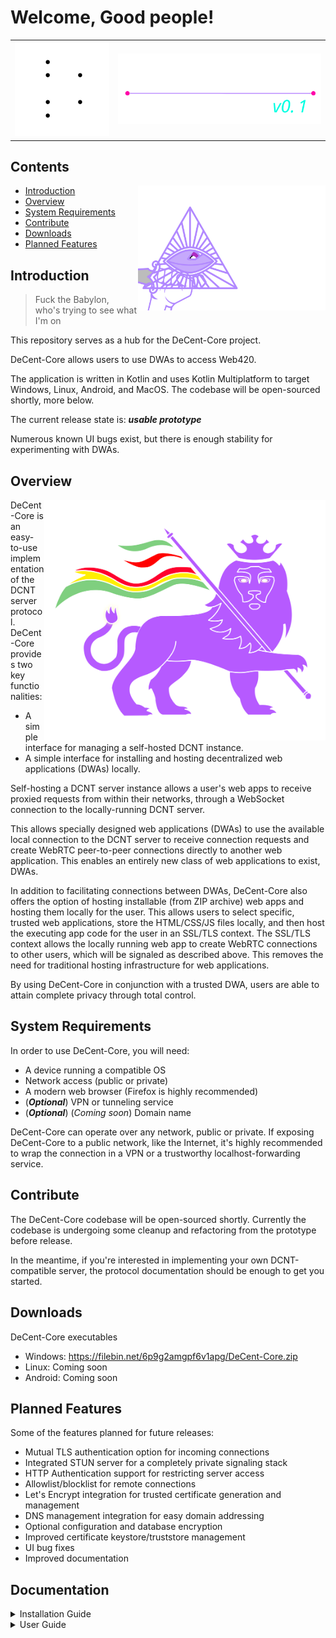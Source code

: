 # Welcome, Good people!

<table>
  <tr>
    <td><img src="readme/amuletz.svg#play" style="width: 280px;"></td>
    <td><img src="readme/logo.svg" style="width: 600px;"></td>
  </tr>
</table>



## Contents

<img src="readme/word.svg" align="right" style="width: 300px;">


<ul>
    <li>
        <a href="#introduction">Introduction</a>
    </li>
    <li>
        <a href="#overview">Overview</a>
    </li>
    <li>
        <a href="#system-requirements">System Requirements</a>
    </li>
    <li>
        <a href="#contribute">Contribute</a>
    </li>
    <li>
        <a href="#downloads">Downloads</a>
    </li>
    <li>
        <a href="#planned-features">Planned Features</a>
    </li>
</ul>


## Introduction

>Fuck the Babylon,<br>
>who's trying to see what I'm on

This repository serves as a hub for the DeCent-Core project.

DeCent-Core allows users to use DWAs to access Web420.

The application is written in Kotlin and uses Kotlin Multiplatform to target Windows, Linux, Android, and MacOS. The codebase will be open-sourced shortly, more below.

The current release state is: ***usable prototype***

Numerous known UI bugs exist, but there is enough stability for experimenting with DWAs.

## Overview

<img src="readme/lion.svg#play" align="right" style="width: 450px;">


DeCent-Core is an easy-to-use implementation of the DCNT server protocol. DeCent-Core provides two key functionalities:

- A simple interface for managing a self-hosted DCNT instance.
- A simple interface for installing and hosting decentralized web applications (DWAs) locally.

Self-hosting a DCNT server instance allows a user's web apps to receive proxied requests from within their networks, through a WebSocket connection to the locally-running DCNT server.

This allows specially designed web applications (DWAs) to use the available local connection to the DCNT server to receive connection requests and create WebRTC peer-to-peer connections directly to another web application. This enables an entirely new class of web applications to exist, DWAs.

In addition to facilitating connections between DWAs, DeCent-Core also offers the option of hosting installable (from ZIP archive) web apps and hosting them locally for the user. This allows users to select specific, trusted web applications, store the HTML/CSS/JS files locally, and then host the executing app code for the user in an SSL/TLS context. The SSL/TLS context allows the locally running web app to create WebRTC connections to other users, which will be signaled as described above. This removes the need for traditional hosting infrastructure for web applications.

By using DeCent-Core in conjunction with a trusted DWA, users are able to attain complete privacy through total control.

## System Requirements

In order to use DeCent-Core, you will need:

- A device running a compatible OS
- Network access (public or private)
- A modern web browser (Firefox is highly recommended)
- (***Optional***) VPN or tunneling service
- (***Optional***) (*Coming soon*) Domain name

DeCent-Core can operate over any network, public or private. If exposing DeCent-Core to a public network, like the Internet, it's highly recommended to wrap the connection in a VPN or a trustworthy localhost-forwarding service.

## Contribute
The DeCent-Core codebase will be open-sourced shortly. Currently the codebase is undergoing some cleanup and refactoring from the prototype before release.

In the meantime, if you're interested in implementing your own DCNT-compatible server, the protocol documentation should be enough to get you started.

## Downloads
DeCent-Core executables

- Windows: <a href="https://filebin.net/6p9g2amgpf6v1apg/DeCent-Core.zip" target="_blank">https://filebin.net/6p9g2amgpf6v1apg/DeCent-Core.zip </a>
- Linux: Coming soon
- Android: Coming soon


## Planned Features

Some of the features planned for future releases:

- Mutual TLS authentication option for incoming connections
- Integrated STUN server for a completely private signaling stack
- HTTP Authentication support for restricting server access
- Allowlist/blocklist for remote connections
- Let's Encrypt integration for trusted certificate generation and management
- DNS management integration for easy domain addressing
- Optional configuration and database encryption
- Improved certificate keystore/truststore management
- UI bug fixes
- Improved documentation

## Documentation

<details>
  <summary>
    <span>Installation Guide</span>
  </summary>

## Installation

To install and run DeCent-Core follow these steps:

    1. Download the ZIP archive containing the application code and executables for your compatible OS.
    2. Extract the archive to a location that pleases you.

To stop the application, use the ***Quit*** option from the system tray.

</details>

<details>
  <summary>
    <span>User Guide</span>
  </summary>

## Launching DeCent-Core

To launch DeCent-Core, run the ***DeCent-Core*** executable

## Exiting DeCent-Core

To close the application, use the ***Quit*** option from the system tray.

## Configuring Your Device

When DeCent-Core launches, it will attempt to find files (configuration, database, keystores) necessary for operation. If the files are not found, then the Application Configuration dialog will be shown. This will happen the first time the app runs, or if the associated files are deleted and cannot be found.

  <table>
    <tr>
      <td><img src="readme/decent-core-1.png" width="600"></td>
      <td><img src="readme/decent-core-2.png" width="600"></td>
      <td><img src="readme/decent-core-3.png" width="600"></td>
      <td><img src="readme/decent-core-4.png" width="600"></td>
    </tr>
    <tr>
      <td><img src="readme/decent-core-5.png" width="600"></td>
      <td><img src="readme/decent-core-6.png" width="600"></td>
      <td><img src="readme/decent-core-7.png" width="600"></td>
      <td><img src="readme/decent-core-8.png" width="600"></td>
    </tr>
  </table>

1. Choose between automatic setup, or custom configuration for more granular control.
2. Select a location for the DeCent-Core database file (Currently non-functional, file will be created in DeCent-Core root directory).
3. Select a location for the DeCent-Core keystore file (Currently non-functional, file will be created in DeCent-Core root directory).
4. (***Optional***) Set a keystore password (Currently non-functional, password will be an empty string).
5. Select a location for the DeCent-Core app storage directory. (Currently non-functional, directory will be created in DeCent-Core root directory).
6. Configure user interface settings (Currently non-functional, default settings will be used during initial configuration creation).
7. DeCent-Core is being configured.
8. The Dashboard will be shown when the application is loaded and ready to be used.

## Settings Overview

The settings section contains an interface for configuring server profiles, as well as an interface for configuring system behavior. Navigate to the settings section by using the **SETTINGS** button at the top of the DeCent-Core UI.

Within the settings section, navigate between server settings and system settings using the **SERVER** and **SYSTEM** buttons, respectively.

  <table>
    <tr>
      <td><img src="readme/decent-core-8.png" width="600"></td>
      <td><img src="readme/decent-core-9.png" width="600"></td>
      <td><img src="readme/decent-core-11.png" width="600"></td>
      <td><img src="readme/decent-core-10.png" width="600"></td>
    </tr>
  </table>

<ol>
    <li>Navigate from the Dashboard to the Settings section using the <b>SETTINGS</b> button at the top of DeCent-Core.</li>
    <li>
        <p>In the server settings, use the available options to configure the DCNT server settings. When changes to the settings are made, the <b>Active Profile</b> will change to "<i>Unsaved custom configuration</i>". While it's fine to start and operate the server under an unsaved custom configuration, if the configuration isn't saved as a profile before exiting the app, the settings will not be persisted through application restarts.</p>
        <h3>Server Settings</h3>
        <ul>
            <li>Profiles - Manage (add/remove) profiles and set the Active Profile</li>
            <li>Connectivity - Select which network interfaces will be used to listen for DCNT WebSocket connections. The <b>lo</b> (localhost/127.0.0.1) interface will always be selected.</li>
            <li>Protocols - Select which protocols the DCNT server will support</li>
            <li>Bindings - Select which ports the DCNT server will listen on.</li>
            <li>Security - Manage security settings and certificates.</li>
        </ul>
        <br>
    </li>
    <li>Server settings cont.</li>
    <li>
        <p>In the system settings section, use the available options to configure how DeCent-Core behaves when running. The configuration will be stored in a configuration file (configuration.json) and is separate from server profiles. Currently, changes made to the System Settings will persist through application restarts without any required action.</p>
        <h3>System Settings</h3>
        <ul>
            <li>Profiles - Manage (add/remove) profiles and set the Active Profile</li>
            <li>Connectivity - Select which network interfaces will be used to listen for DCNT WebSocket connections. The <b>lo</b> (localhost/127.0.0.1) interface will always be selected.</li>
            <li>Protocols - Select which protocols the DCNT serve will support</li>
            <li>Bindings - Select which ports the DCNT server will listen on.</li>
            <li>Security - Manage security settings and certificates.</li>
        </ul>
        <br>
    </li>
</ol>

## Generate A New Certificate

While DeCent-Core will generate a default certificate for you, additional certificates can be added and selected for use with the embedded DCNT server. This may be useful for managing different identities in conjunction with profiles.

<table>
    <tr>
        <td><img src="readme/decent-core-11.png" width="600"></td>
        <td><img src="readme/decent-core-12.png" width="600"></td>
        <td><img src="readme/decent-core-13.png" width="600"></td>
        <td><img src="readme/decent-core-14.png" width="600"></td>
    </tr>
    <tr>
        <td><img src="readme/decent-core-15.png" width="600"></td>
        <td><img src="readme/decent-core-16.png" width="600"></td>
    </tr>
</table>

<ol>
<li>To open the certificate generation dialog, use the <b>Add Certificate</b> button.</li>
<li>In the dialog, the name, password, certificate algorithm, and certificate key size can be configured. Password is optional.</li>
<li>Input a name, use the default settings or change what you want. When the form is ready, use the <b>Next</b> button to generate the certificate.</li>
<li>Certificate is being generated.</li>
<li>Once generation is complete, the new certificate will be added to the list in server settings. For now, you need to manually select it after creation.</li>
<li>The generated certificate is selected to be used in the current server configuration/profile.</li>

</ol>

## Create A Server Profile

As mentioned above, setting the newly generated certificate as the active server certificate caused the **Active Profile** to change to "<i>Custom unsaved configuration</i>". If the application were closed right now, the current server configuration would be lost. Instead of needing to reconfigure the server everytime the application starts, you can use profiles to quickly hop back and forth between different server configurations. Note that the server must be restarted manually after profile changes or the configuration used to start the server will continue to be used. Once you have created and loaded a profile, you can freely make changes to the settings, and the profile record will be automatically updated. The only time a configuration could potentially be lost is when the <i>Default</i> profile is selected and changes are made to the configuration. This is the only time a custom unsaved configuration will be triggered.

<table>
    <tr>
        <td><img src="readme/decent-core-17.png" width="600"></td>
        <td><img src="readme/decent-core-18.png" width="600"></td>
        <td><img src="readme/decent-core-19.png" width="600"></td>
        <td><img src="readme/decent-core-20.png" width="600"></td>
    </tr>
    <tr>
        <td><img src="readme/decent-core-21.png" width="600"></td>
        <td><img src="readme/decent-core-22.png" width="600"></td>
    </tr>
</table>

1. The unsaved custom configuration can be seen on the Dashboard
2. From the Server Settings, use the **Add Profile** button to open the Add Profile dialog.
3. The Add Profile dialog is open.
4. Give your profile a name.
5. The profile has been created and set as the Active Profile
6. The Dashboard shows that the new profile has been selected and is ready to go.

## Add Network Interfaces To The Server Configuration

Out of the box, DeCent-Core defaults to only the <b>localhost/127.0.0.1 (lo)</b> network interface. Because the localhost network interface is a local loopback address, anything being served on this network interface will only be available on the device running the server. This means that it will be impossible for any other devices to connect to the DCNT server at this point.

In order for other users of your networks to be able to connect to your DCNT server, the server must be configured to listen on another network interface with network access. These networks can be private or public. In the example below, the "<i>wlan1</i>" network interface will be added to the server configuration. This will allow other devices on the local wireless network to make connections to the DCNT server. The same steps can be used to configure the DCNT server to listen on a network interface with a public address, for example, an interface to a VPN connection with a public IP or the ability to handle port forwarding. Using a network interface connected to a public address will allow other devices to connect to your DCNT server across the entire Internet. Protecting your open ports with a secure and trusted VPN or some other forwarding service (like Cloudflare Tunnel) is <b>highly recommended</b>.

<table>
    <tr>
        <td><img src="readme/decent-core-24.png" width="600"></td>
        <td><img src="readme/decent-core-25.png" width="600"></td>
        <td><img src="readme/decent-core-26.png" width="600"></td>
        <td><img src="readme/decent-core-27.png" width="600"></td>
    </tr>
</table>

1. From the Server Settings section, locate the network interface you would like to add to the current server configuration. In this case, the <b>wlan1</b> interface will be used. This will allow other devices on the same local network to connect to the DCNT server being configured.
2. The <b>wlan1</b> network interface has been selected.
3. On the Dashboard, the <b>Endpoints</b> list reflects the changes, the IPv4/IPv6 addresses for the <b>wlan1</b> network address are now displayed.
4. The server has been started with the updated configuration, the endpoints have now become clickable.
5. The newly added endpoint for the **wlan1** network interface is reachable by the browser. If the DCNT server is running a self-signed certificate like it is here, the certificate needs to be accepted by the browser of any device attempting to make a connection to the DCNT server.

## Starting The Server

To start, or stop the server from the user interface, navigate to the Dashboard. From the Dashboard, use the <b> green power</b> button to start the server. Once the server has started, the green power button will turn red.

## Stopping The Server

To stop the server, use the same power button that was used to start it. The button will be red while the server is running.

## Connecting To Endpoints



## Accepting Self-Signed Certificates

If the DeCent-Core server is using a self-signed certificate, anyone intending to connect with the server will need to manually accept the certificate in-browser before the connection will be allowed from the connecting browser. This includes your own connections. Generally, you should not use self-signed certificates to connect with users or devices you do not know or trust.

Using trusted certificates to identify your device is preferred (Support coming soon).

<table>
    <tr>
        <td><img src="readme/decent-core-27.png" width="600"></td>
        <td><img src="readme/decent-core-browser-screens-2.png" width="600"></td>
        <td><img src="readme/decent-core-browser-screens-3.png" width="600"></td>
        <td><img src="readme/decent-core-browser-screens-4.png" width="600"></td>
    </tr>
    <tr>
        <td><img src="readme/decent-core-browser-screens-5.png" width="600"></td>
    </tr>
</table>

1. The DCNT server is running, and the <b>endpoints</b> have been activated. Using the added WLAN1 network interface endpoint link for https://192.168.4.20:4201 (your address will be different) will open the address in the default browser.
2. The browser has attempted to connect to the endpoint at https://192.168.4.20:4201 (your address will be different) and found that the certificate the server is using is not trusted.
3. Using the "*Advanced*" button in the browser (Firefox) expands the page to include an option to accept the certificate. This page will look different in other browsers.
4. Using the "*Accept the Risk and Continue*" button (Firefox) will generate an exception for the self-signed certificate in the browser, allowing it to be used. Future connections to the endpoint will now succeed.
5. A blank page indicates that the endpoint has been loaded successfully.

## Authorizing Decentralized Web Applications (DWAs)

Once a DCNT server is configured and connectable, the next step is to find DWAs to use with your DCNT portal. This will allow you to connect to other users or devices through the DWA.

To authorize a DWA, there are two options:

1. By visiting a traditional hosted DWA in your browser, the DWA will attempt to connect to your local DCNT server and trigger an Authorization Request. If the request is granted, the hosted DWA will be able to communicate with your local DCNT server.
2. Load a DWA package from file in the Apps section of DeCent-Core (Instructions below).

<a href="">DeCent-Messenger</a> is an in-house messaging DWA, available as both a traditionally-hosted app on Github, and also as a locally-installable package. Read more about it on the project repository. To authorize a remotely-hosted DWA, simply visit the DWA in your browser. For example, if you have DeCent-Core running, and you visit the hosted version of DeCent-Messenger on Github and add a local server, an authorization request will appear in the DeCent-Core UI. If the request is denied, the application will be disconnected immediately. If the request is granted, the application will be allowed to communicate with the DCNT server.


## Installing Decentralized Web Applications (DWAs)

DWAs are also installable as self-contained ZIP packages composed of HTML/CSS/JS and required application files.

To install DeCent-Messenger in your DeCent-Core instance, use the <b>APPS</b> button at the top of the DeCent-Core UI to navigate to the Apps section. From the apps section, use the <b>Add App</b> dialog to install DeCent-Messenger.

The installation URL for the DeCent-Messenger package is: <a href="">https://someurl.com</a>

Once a DWA has been installed, it will be accessible in your browser when the DeCent-Core server is running. To easily launch the application, click on the app listing to open the App Management dialog and use the green URL to launch the DWA in your browser.

For more information on how to use DeCent-Messenger, visit the project repository and view the user guide.

<table>
    <tr>
        <td><img src="readme/decent-messenger-install-1.png" width="600"></td>
        <td><img src="readme/decent-messenger-install-2.png" width="600"></td>
        <td><img src="readme/decent-messenger-install-3.png" width="600"></td>
        <td><img src="readme/decent-messenger-install-4.png" width="600"></td>
    </tr>
    <tr>
        <td><img src="readme/decent-messenger-install-5.png" width="600"></td>
        <td><img src="readme/decent-messenger-install-6.png" width="600"></td>
        <td><img src="readme/decent-messenger-screens-1.png" width="600"></td>
        <td><img src="readme/decent-messenger-screens-2.png" width="600"></td>
    </tr>
</table>

1. Navigate to the Apps section by using the **APPS** button at the top of the DeCent-Core UI.
2. Paste in the URL of the DWA package you wish to install, in this case it is the DeCent-Messenger URL displayed above.
3. Wait while DeCent-Core fetches the application package, reads the manifest, and populates an authorization request within the DeCent-Core UI.
4. Because the authorization request is coming from a package instead of a hosted web app, there will be additional options on the Authorization Request dialog.
5. Once the application has been authorized, it will be installed, and a listing will appear in the Apps menu.
6. Clicking the listing will open the Manage App dialog, where the app can be launched or removed.
7. DeCent-Messenger has been launched from a self-hosted DeCent-Core server instance.
8. DeCent-Messenger can be used to communicate between devices with absolute privacy.

## Notes On Security

If you only intend to use DeCent-Core intermittently for short periods of time, say, to signal a peer connection and then shut down the DCNT server once the P2P connection has been established in your browser, you can probably use the system safely without a VPN or other protection if you must. The risk of opening ports increases exponentially as the length of time the port has been opened increases. Essentially, the more you expose your DCNT server to public networks, the more likely it is that it may eventually be identified and targeted in hacking attempts. If you rarely have your DCNT server online, and have only shared your address with trusted associates, there is reduced risk of running an unprotected connection. If you intend to run a DCNT server for longer periods of time, or perpetually, again, protecting your server is highly recommended.

One final and important note on the topic of running an unprotected DCNT instance, if you do this, you will generate firsthand metadata about the connection with ISPs.

Think of your DCNT address like a phone number, do not share your address with anyone that you don't trust, or don't know.

This application is currently a ***usable prototype***. It is likely to contain bugs that make it insecure at this point in time. While the tech is theoretically completely sound, and seemingly works in reality, the system needs further development and security audits before it can be considered truly secure.


</details>


<br>



